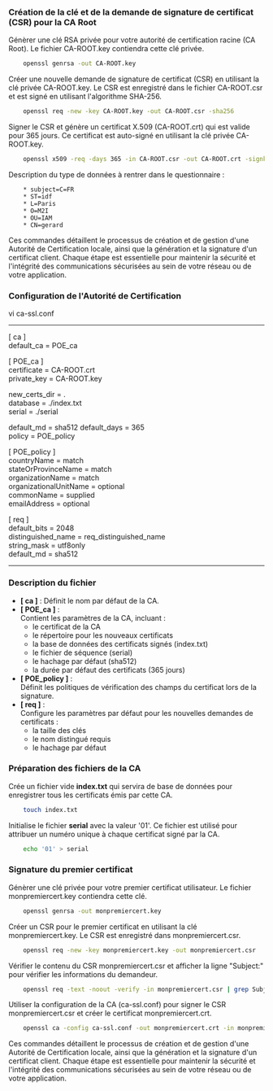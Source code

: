 ### Création de la clé et de la demande de signature de certificat (CSR) pour la CA Root

Génèrer une clé RSA privée pour votre autorité de certification racine (CA Root). 
Le fichier CA-ROOT.key contiendra cette clé privée.
```bash
    openssl genrsa -out CA-ROOT.key
```

Créer une nouvelle demande de signature de certificat (CSR) en utilisant la clé privée CA-ROOT.key. 
Le CSR est enregistré dans le fichier CA-ROOT.csr et est signé en utilisant l'algorithme SHA-256.
```bash
    openssl req -new -key CA-ROOT.key -out CA-ROOT.csr -sha256
```

Signer le CSR et génère un certificat X.509 (CA-ROOT.crt) qui est valide pour 365 jours. 
Ce certificat est auto-signé en utilisant la clé privée CA-ROOT.key.
```bash
    openssl x509 -req -days 365 -in CA-ROOT.csr -out CA-ROOT.crt -signkey CA-ROOT.key
```

Description du type de données à rentrer dans le questionnaire :
```
    * subject=C=FR  
    * ST=idf  
    * L=Paris  
    * O=M2I  
    * OU=IAM  
    * CN=gerard  
```
Ces commandes détaillent le processus de création et de gestion d'une Autorité de Certification locale, ainsi que la génération et la signature d'un certificat client. Chaque étape est essentielle pour maintenir la sécurité et l'intégrité des communications sécurisées au sein de votre réseau ou de votre application. 
### Configuration de l'Autorité de Certification

vi ca-ssl.conf

--------------------------

[ ca ]  
default_ca = POE_ca  

[ POE_ca ]  
certificate = CA-ROOT.crt  
private_key = CA-ROOT.key

new_certs_dir     = .  
database          = ./index.txt  
serial            = ./serial  

default_md = sha512 
default_days = 365  
policy = POE_policy  

[ POE_policy ]   
countryName             = match   
stateOrProvinceName     = match   
organizationName        = match   
organizationalUnitName  = optional   
commonName              = supplied   
emailAddress            = optional

[ req ]  
default_bits        = 2048   
distinguished_name  = req_distinguished_name   
string_mask         = utf8only   
default_md          = sha512   

----------------------------


### Description du fichier 
 * **[ ca ]** :
Définit le nom par défaut de la CA.  
 * **[ POE_ca ]** :  
Contient les paramètres de la CA, incluant :  
	+ le certificat de la CA    
	+ le répertoire pour les nouveaux certificats    
	+ la base de données des certificats signés (index.txt)    
	+ le fichier de séquence (serial)    
	+ le hachage par défaut (sha512)    
	+ la durée par défaut des certificats (365 jours)
 * **[ POE_policy ]** :   
Définit les politiques de vérification des champs du certificat lors de la signature.
 * **[ req ]** :  
Configure les paramètres par défaut pour les nouvelles demandes de certificats :  
	+ la taille des clés  
	+ le nom distingué requis   
	+ le hachage par défaut  

### Préparation des fichiers de la CA

Crée un fichier vide **index.txt** qui servira de base de données pour enregistrer tous les certificats émis par cette CA.
```bash
    touch index.txt
```

Initialise le fichier **serial** avec la valeur '01'. Ce fichier est utilisé pour attribuer un numéro unique à chaque certificat signé par la CA.
```bash
    echo '01' > serial
```

### Signature du premier certificat

Génèrer une clé privée pour votre premier certificat utilisateur. Le fichier monpremiercert.key contiendra cette clé.
```bash
    openssl genrsa -out monpremiercert.key
```

Créer un CSR pour le premier certificat en utilisant la clé monpremiercert.key. Le CSR est enregistré dans monpremiercert.csr.
```bash
    openssl req -new -key monpremiercert.key -out monpremiercert.csr
```

Vérifier le contenu du CSR monpremiercert.csr et afficher la ligne "Subject:" pour vérifier les informations du demandeur.
```bash
    openssl req -text -noout -verify -in monpremiercert.csr | grep Subject:
```

Utiliser la configuration de la CA (ca-ssl.conf) pour signer le CSR monpremiercert.csr et créer le certificat monpremiercert.crt.
```bash
    openssl ca -config ca-ssl.conf -out monpremiercert.crt -in monpremiercert.csr
```

Ces commandes détaillent le processus de création et de gestion d'une Autorité de Certification locale, ainsi que la génération et la signature d'un certificat client. Chaque étape est essentielle pour maintenir la sécurité et l'intégrité des communications sécurisées au sein de votre réseau ou de votre application. 

